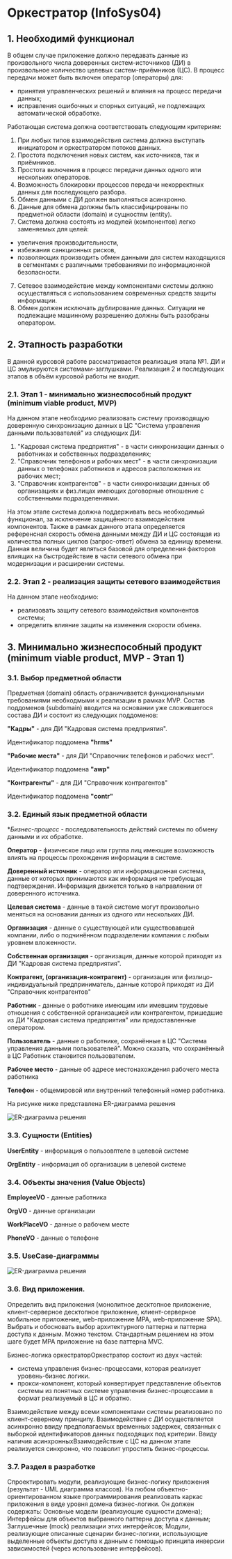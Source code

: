 # Оркестратор (InfoSys04)

## 1. Необходимй функционал
В общем случае приложение должно передавать данные из произвольного числа доверенных систем-источников (ДИ) в произвольное количество целевых систем-приёмников (ЦС). В процесс передачи может быть включен оператор (операторы) для: 
 - принятия управленческих решений и влияния на процесс передачи данных; 
 - исправления ошибочных и спорных ситуаций, не подлежащих автоматической обработке.

Работающая система должна соответствовать следующим критериям:
1. При любых типов взаимодействия система должна выступать инициатором и оркестратором потоков данных.
2. Простота подключения новых систем, как источников, так и приёмников.
2. Простота включения в процесс передачи данных одного или нескольких операторов. 
3. Возможность блокировки процессов передачи некорректных данных для последующего разбора.
4. Обмен данными с ДИ должен выполняться асинхронно. 
5. Данные для обмена должны быть классифицированы по предметной области (domain) и сущностям (entity).
6. Система должна состоять из модулей (компонентов) легко заменяемых для целей: 
 - увеличения производительности, 
 - избежания санкционных рисков,
 - позволяющих производить обмен данными для систем находящихся в сегментамх с различными требованиями по информационной безопасности.
7. Сетевое взаимодействие между компонентами системы должно осуществляться с использованием современных средств защиты информации.
8. Обмен должен исключать дублирование данных. Ситуации не подлежащие машинному разрешению должны быть разобраны оператором.

## 2. Этапность разработки
В данной курсовой работе рассматривается реализация этапа №1. ДИ и ЦС эмулируются системами-заглушками. Реализация 2 и последующих этапов в объём курсовой работы не входит. 

### 2.1. Этап 1 - минимально жизнеспособный продукт (minimum viable product, MVP) 
На данном этапе необходимо реализовать систему производящую доверенную синхронизацию данных в ЦС "Система управления данными пользователей" из следующих ДИ: 
1. "Кадровая система предприятия" - в части синхронизации данных о работниках и собственных подразделениях;
2. "Справочник телефонов и рабочих мест" - в части синхронизации данных о телефонах работников и адресов расположения их рабочих мест;
3. "Справочник контрагентов" - в части синхронизации данных об организациях и физ.лицах имеющих договорные отношение с собственными подразделениями. 

На этом этапе система должна поддерживать весь необходимый функционал, за исключение защищённого взаимодействия компонентов. Также в рамках данного этапа определяется референсная скорость обмена данными между ДИ и ЦС состоящая из количества полных циклов (запрос-ответ) обмена за единицу времени. Данная величина будет являться базовой для определения факторов влиящих на быстродействие в части сетевого обмена при модернизации и расширении системы.
 
### 2.2. Этап 2 - реализация защиты сетевого взаимодействия
На данном этапе необходимо: 
 - реализовать защиту сетевого взаимодействия компонентов системы;
 - определить влияние защиты на изменения скорости обмена.
 
## 3. Минимально жизнеспособный продукт (minimum viable product, MVP - Этап 1)  

### 3.1. Выбор предметной области  
Предметная (domain) область ограничивается функциональными требованиями необходмыми к реализации в рамках MVP. Состав поддоменов (subdomain) вводится на основании уже сложившегося состава ДИ и состоит из следующих поддоменов:

**"Кадры"** - для ДИ "Кадровая система предприятия". 

Идентификатор поддомена **"hrms"**

**"Рабочие места"** - для ДИ "Справочник телефонов и рабочих мест". 

Идентификатор поддомена **"awp"**

**"Контрагенты"** - для ДИ "Справочник контрагентов" 

Идентификатор поддомена **"contr"**


### 3.2. Единый язык предметной области

**Бизнес-процесс* - последовательность действий системы по обмену данными и их обработке. 

**Оператор** - физическое лицо или группа лиц имеющие возможность влиять на процессы прохождения информации в системе.

**Доверенный источник** - оператор или информационная система, данные от которых принимаются как информация не требующая подтверждения. Информация движется только в направлении от доверенного источника.

**Целевая система** - данные в такой системе могут произвольно меняться на основании данных из одного или нескольких ДИ. 

**Организация** - данные о существующей или существовавшей компании, либо о подчинённом подразделении компании с любым уровнем вложенности.

**Собственная организация** - организация, данные которой приходят из ДИ "Кадровая система предприятия".

**Контрагент, (организация-контрагент)** - организация или физлицо-индивидуальный предприниматель, данные которой приходят из ДИ "Справочник контрагентов"

**Работник** - данные о работнике имеющим или имевшим трудовые отношения с собственной организацией или контрагентом, пришедшие из ДИ "Кадровая система предприятия" или предоставленные оператором.

**Пользователь** - данные о работнике, сохранённые в ЦС "Система управления данными пользователей". Можно сказать, что сохранённый в ЦС Работник становится пользователем. 

**Рабочее место** - данные об адресе местонахождения рабочего места работника 

**Телефон** - общемировой или внутренний телефонный номер работника.


На рисунке ниже представлена ER-диаграмма решения

![ER-диаграмма решения](https://github.com/arefulongit/InfoSys04/blob/main/diagramm/InfoSys04-er.png) 

### 3.3. Сущности (Entities)
**UserEntity** - информация о пользовптеле в целевой системе

**OrgEntity** - информация об организации в целевой системе


### 3.4. Объекты значения (Value Objects)
**EmployeeVO** - данные работника

**OrgVO** - данные организации

**WorkPlaceVO** - данные о рабочем месте

**PhoneVO** - данные о телефоне


### 3.5. UseCase-диаграммы 
 
![ER-диаграмма решения](https://github.com/arefulongit/InfoSys04/blob/main/diagramm/InfoSys04-uc.png) 
 
 
### 3.6. Вид приложения. 
Определить вид приложения (монолитное десктопное приложение, клиент-серверное десктопное приложение, клиент-серверное мобильное приложение, web-приложение MPA, web-приложение SPA). Выбрать и обосновать выбор архитектурного паттерна и паттерна доступа к данным. Можно текстом. Стандартным решением на этом шаге будет MPA приложение на базе паттерна MVC.

Бизнес-логика оркестраторОркестратор состоит из двух частей:
- система управления бизнес-процессами, 
которая реализует уровень-бизнес логики. 
- прокси-компонент, который конвертирует представление
объектов системы из понятных системе управления 
бизнес-процессами в формат реализуемый в ЦС и обратно. 

Взаимодействие между всеми компонентами системы 
реализовано по клиент-северному принципу. 
Взаимодействие с ДИ осуществляется асинхронно ввиду предполагаемых временных задержек, 
связанных с выборкой идентификаторов данных подходящих 
под критерии. Ввиду наличия асинхронныхВзаимодействие с ЦС на данном этапе реализуется синхронно, что позволит
упростить бизнес-процессы. 

### 3.7. Раздел в разработке
Спроектировать модули, реализующие бизнес-логику приложения (результат - UML диаграмма классов).
На любом объектно-ориентированном языке программирования реализовать каркас приложения в виде уровня домена бизнес-логики. Он должен содержать:
Основные модели (реализующие сущности домена);
Интерфейсы для объектов выбранного паттерна доступа к данным;
Заглушечные (mock) реализации этих интерфейсов;
Модули, реализующие описанные сценарии бизнес-логики, использующие выделенные объекты доступа к данным с помощью принципа инверсии зависимостей (через использование интерфейсов).
 
